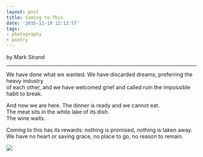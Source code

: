 ```yaml
---
layout: post
title: Coming to This
date: '2015-11-19 12:12:57'
tags:
- photography
- poetry
---
```


by Mark Strand

---

We have done what we wanted.
We have discarded dreams, preferring the heavy industry   
of each other, and we have welcomed grief
and called ruin the impossible habit to break.

And now we are here.
The dinner is ready and we cannot eat.   
The meat sits in the white lake of its dish.   
The wine waits.

Coming to this
has its rewards: nothing is promised, nothing is taken away.   
We have no heart or saving grace,
no place to go, no reason to remain.


![](https://farm1.staticflickr.com/599/22651612865_3967a020cf_b.jpg)
